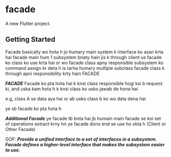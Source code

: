 # facade

A new Flutter project.

## Getting Started
Facade basically wo hota h jo humary main system k interface ko asan krta hai
facade main hum 1 subsystem bnaty hain jis k through client us facade ko class ko use krta hai
or wo facade class apny responsible subsystem ko command assign kr deta h 
is tarha humary multiple subclass facade class k through apni responsibility krty hain
FACADE

***FACADE***
Facade ko pta hota hai k knsi class responsible hogi ksi b request ki, and uska kam hota h k knsi class ko usko jawab de hona hai 

e.g, class A se data aya hai or ab usko class b ko wo data dena hai 

ye sb facade ko pta hota h


***Additional Facade***
ye facade tb bnta hai jb humain main facade se koi set of operations extract krny hn
ye facade dono end se use ho skta h (Client or Other Facade)



GOF:
***Provide a unified interface to a set of interfaces in a subsystem. Facade defines a higher-level interface that makes the subsystem easier to use.***